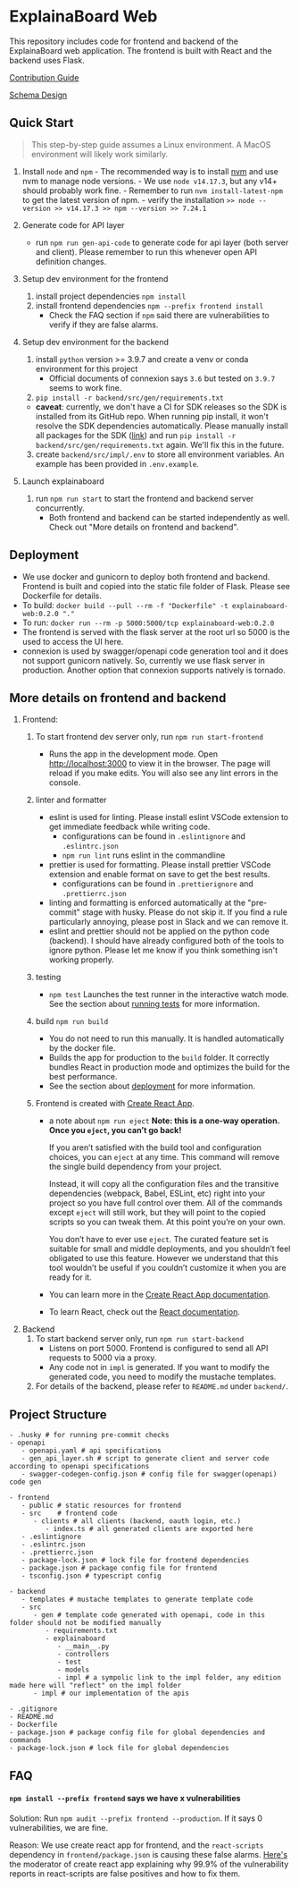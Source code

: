 # ExplainaBoard Web

This repository includes code for frontend and backend of the ExplainaBoard web application. The frontend is built with React and the backend uses Flask.

[Contribution Guide](https://docs.google.com/document/d/1Pfpg1AnrrFHVBya2Io-W2a8wRFnY9V7nN8FEYSufqCE/edit#)

[Schema Design](https://docs.google.com/document/d/1my-zuIYosrXuoqOk1SvqZDsC2tdMgs_A7HTAtPYXKLI/edit?usp=sharing)

## Quick Start

> This step-by-step guide assumes a Linux environment. A MacOS environment will likely work similarly.
1. Install `node` and `npm`
       - The recommended way is to install [nvm](https://github.com/nvm-sh/nvm) and use nvm to manage node versions.
       - We use `node v14.17.3`, but any v14+ should probably work fine. 
       - Remember to run `nvm install-latest-npm` to get the latest version of npm.
       - verify the installation
       ```
       >> node --version
       >> v14.17.3
       >> npm --version
       >> 7.24.1
       ```
2. Generate code for API layer
   - run `npm run gen-api-code` to generate code for api layer (both server and client). Please remember to run this whenever open API definition changes.

3.  Setup dev environment for the frontend
    1. install project dependencies `npm install`
    2. install frontend dependencies `npm --prefix frontend install`
        - Check the FAQ section if `npm` said there are vulnerabilities to verify if they are false alarms.
4.  Setup dev environment for the backend
    1. install `python` version >= 3.9.7 and create a venv or conda environment for this project
       - Official documents of connexion says `3.6` but tested on `3.9.7` seems to work fine.
    2. `pip install -r backend/src/gen/requirements.txt`
      - **caveat**: currently, we don't have a CI for SDK releases so the SDK is installed from its GitHub repo. When running pip install, it won't resolve the SDK dependencies automatically. Please manually install all packages for the SDK ([link](https://github.com/ExpressAI/ExplainaBoard/blob/main/requirements.txt)) and run `pip install -r backend/src/gen/requirements.txt` again. We'll fix this in the future.
    3. create `backend/src/impl/.env` to store all environment variables. An example has been provided in `.env.example`.
5. Launch explainaboard
    1. run `npm run start` to start the frontend and backend server concurrently.
        - Both frontend and backend can be started independently as well. Check out "More details on frontend and backend".

## Deployment

- We use docker and gunicorn to deploy both frontend and backend. Frontend is built and copied into the static file folder of Flask. Please see Dockerfile for details.
- To build: `docker build --pull --rm -f "Dockerfile" -t explainaboard-web:0.2.0 "."`
- To run: `docker run --rm -p 5000:5000/tcp explainaboard-web:0.2.0`
- The frontend is served with the flask server at the root url so 5000 is the used to access the UI here.
- connexion is used by swagger/openapi code generation tool and it does not support gunicorn natively. So, currently we use flask server in production. Another option that connexion supports natively is tornado.

## More details on frontend and backend
1. Frontend:
    1. To start frontend dev server only, run `npm run start-frontend`
       - Runs the app in the development mode. Open [http://localhost:3000](http://localhost:3000) to view it in the browser. The page will reload if you make edits. You will also see any lint errors in the console.
    2. linter and formatter
       - eslint is used for linting. Please install eslint VSCode extension to get immediate feedback while writing code.
         - configurations can be found in `.eslintignore` and `.eslintrc.json`
         - `npm run lint` runs eslint in the commandline
       - prettier is used for formatting. Please install prettier VSCode extension and enable format on save to get the best results.
         - configurations can be found in `.prettierignore` and `.prettierrc.json`
       - linting and formatting is enforced automatically at the "pre-commit" stage with husky. Please do not skip it. If you find a rule particularly annoying, please post in Slack and we can remove it.
       - eslint and prettier should not be applied on the python code (backend). I should have already configured both of the tools to ignore python. Please let me know if you think something isn't working properly.
    3. testing
       - `npm test` Launches the test runner in the interactive watch mode. See the section about [running tests](https://facebook.github.io/create-react-app/docs/running-tests) for more information.
    4. build `npm run build`

       - You do not need to run this manually. It is handled automatically by the docker file.
       - Builds the app for production to the `build` folder. It correctly bundles React in production mode and optimizes the build for the best performance.
       - See the section about [deployment](https://facebook.github.io/create-react-app/docs/deployment) for more information.

    5. Frontend is created with [Create React App](https://github.com/facebook/create-react-app).

       - a note about `npm run eject`
         **Note: this is a one-way operation. Once you `eject`, you can’t go back!**

         If you aren’t satisfied with the build tool and configuration choices, you can `eject` at any time. This command will remove the single build dependency from your project.

         Instead, it will copy all the configuration files and the transitive dependencies (webpack, Babel, ESLint, etc) right into your project so you have full control over them. All of the commands except `eject` will still work, but they will point to the copied scripts so you can tweak them. At this point you’re on your own.

         You don’t have to ever use `eject`. The curated feature set is suitable for small and middle deployments, and you shouldn’t feel obligated to use this feature. However we understand that this tool wouldn’t be useful if you couldn’t customize it when you are ready for it.

       - You can learn more in the [Create React App documentation](https://facebook.github.io/create-react-app/docs/getting-started).

       - To learn React, check out the [React documentation](https://reactjs.org/).
2. Backend
    1. To start backend server only, run `npm run start-backend`
       - Listens on port 5000. Frontend is configured to send all API requests to 5000 via a proxy.
        - Any code not in `impl` is generated. If you want to modify the generated code, you need to modify the mustache templates.
    2. For details of the backend, please refer to `README.md` under `backend/`.
## Project Structure
```
- .husky # for running pre-commit checks
- openapi
   - openapi.yaml # api specifications
   - gen_api_layer.sh # script to generate client and server code according to openapi specifications
   - swagger-codegen-config.json # config file for swagger(openapi) code gen

- frontend 
   - public # static resources for frontend
   - src    # frontend code
      - clients # all clients (backend, oauth login, etc.)
         - index.ts # all generated clients are exported here
   - .eslintignore
   - .eslintrc.json
   - .prettierrc.json
   - package-lock.json # lock file for frontend dependencies
   - package.json # package config file for frontend
   - tsconfig.json # typescript config

- backend
   - templates # mustache templates to generate template code
   - src
      - gen # template code generated with openapi, code in this folder should not be modified manually
         - requirements.txt
         - explainaboard
            - __main__.py
            - controllers
            - test
            - models
            - impl # a sympolic link to the impl folder, any edition made here will "reflect" on the impl folder
      - impl # our implementation of the apis

- .gitignore
- README.md
- Dockerfile
- package.json # package config file for global dependencies and commands
- package-lock.json # lock file for global dependencies
```

## FAQ
#### `npm install --prefix frontend` says we have x vulnerabilities
Solution: Run `npm audit --prefix frontend --production`. If it says 0 vulnerabilities, we are fine.

Reason: We use create react app for frontend, and the `react-scripts` dependency in `frontend/package.json` is causing these false alarms. 
[Here's](https://github.com/facebook/create-react-app/issues/11174) the moderator of create react app explaining why 99.9% of the vulnerability reports in react-scripts are false positives and how to fix them.

